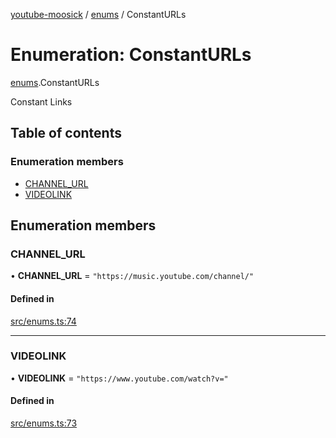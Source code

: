 [youtube-moosick](../README.md) / [enums](../modules/enums.md) / ConstantURLs

# Enumeration: ConstantURLs

[enums](../modules/enums.md).ConstantURLs

Constant Links

## Table of contents

### Enumeration members

- [CHANNEL\_URL](enums.ConstantURLs.md#channel_url)
- [VIDEOLINK](enums.ConstantURLs.md#videolink)

## Enumeration members

### CHANNEL\_URL

• **CHANNEL\_URL** = `"https://music.youtube.com/channel/"`

#### Defined in

[src/enums.ts:74](https://github.com/EvasiveXkiller/youtube-moosick/blob/09e3313/src/enums.ts#L74)

___

### VIDEOLINK

• **VIDEOLINK** = `"https://www.youtube.com/watch?v="`

#### Defined in

[src/enums.ts:73](https://github.com/EvasiveXkiller/youtube-moosick/blob/09e3313/src/enums.ts#L73)
